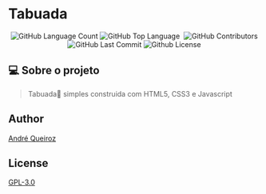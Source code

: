 # Tabuada

<p align="center">
 <img alt="GitHub Language Count" src="https://img.shields.io/github/languages/count/alqlima/tabuada" />
 <img alt="GitHub Top Language" src="https://img.shields.io/github/languages/top/alqlima/tabuada" />
 <img alt="" src="https://img.shields.io/github/repo-size/alqlima/tabuada" />
 <img alt="GitHub Contributors" src="https://img.shields.io/github/contributors/alqlima/tabuada" />
 <img alt="GitHub Last Commit" src="https://img.shields.io/github/last-commit/alqlima/tabuada" />
 <img alt="Github License" src="https://img.shields.io/github/license/alqlima/tabuada" />
<p>
 

 ## 💻 Sobre o projeto
 > Tabuada:1234: simples construida com HTML5, CSS3 e Javascript
## Author
[André Queiroz](https://www.linkedin.com/in/andré-queiroz-b8805069/)
## License
[GPL-3.0](https://github.com/alqlima/tabuada/blob/master/LICENSE)
